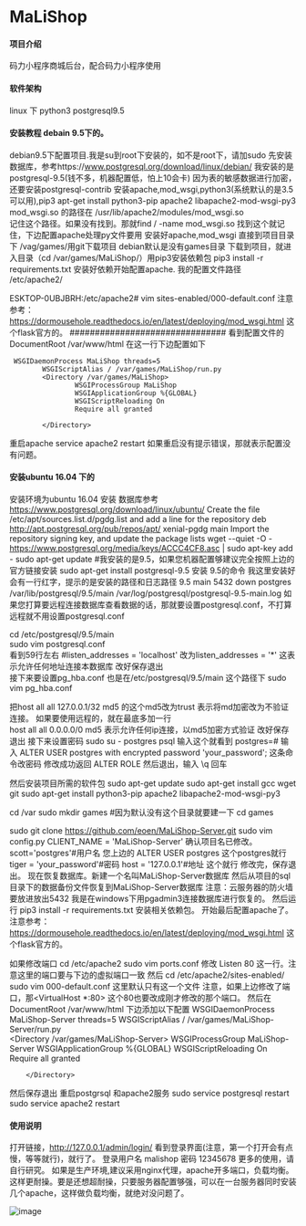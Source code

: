 # MaLiShop

#### 项目介绍
码力小程序商城后台，配合码力小程序使用

#### 软件架构
linux 下 python3  postgresql9.5  


#### 安装教程  debain 9.5下的。

debian9.5下配置项目.我是su到root下安装的，如不是root下，请加sudo
先安装数据库，参考https://www.postgresql.org/download/linux/debian/   我安装的是postgresql-9.5(钱不多，机器配置低，怕上10会卡)
因为表的敏感数据进行加密，还要安装postgresql-contrib
安装apache,mod_wsgi,python3(系统默认的是3.5可以用),pip3
apt-get install python3-pip apache2 libapache2-mod-wsgi-py3
mod_wsgi.so  的路径在 /usr/lib/apache2/modules/mod_wsgi.so   
记住这个路径。如果没有找到。那就find / -name mod_wsgi.so  找到这个就记住，下边配置apache处理py文件要用
安装好apache,mod_wsgi 直接到项目目录下 /vag/games/用git下载项目  debian默认是没有games目录
下载到项目，就进入目录（cd /var/games/MaLiShop/）用pip3安装依赖包  pip3 install -r requirements.txt 
安装好依赖开始配置apache.   我的配置文件路径  /etc/apache2/   

ESKTOP-0UBJBRH:/etc/apache2# vim sites-enabled/000-default.conf 
注意参考：https://dormousehole.readthedocs.io/en/latest/deploying/mod_wsgi.html     这个flask官方的。
############################### 看到配置文件的DocumentRoot /var/www/html  在这一行下边配置如下
       
```
 WSGIDaemonProcess MaLiShop threads=5
        WSGIScriptAlias / /var/games/MaLiShop/run.py                                                                                                             
        <Directory /var/games/MaLiShop>
                WSGIProcessGroup MaLiShop
                WSGIApplicationGroup %{GLOBAL}
                WSGIScriptReloading On
                Require all granted

        </Directory>
```


重启apache  service apache2 restart   如果重启没有提示错误，那就表示配置没有问题。



####  安装ubuntu 16.04 下的
 安装环境为ubuntu 16.04
安装 数据库参考  https://www.postgresql.org/download/linux/ubuntu/
Create the file /etc/apt/sources.list.d/pgdg.list and add a line for the repository
deb http://apt.postgresql.org/pub/repos/apt/ xenial-pgdg main
Import the repository signing key, and update the package lists
wget --quiet -O - https://www.postgresql.org/media/keys/ACCC4CF8.asc | sudo apt-key add -
sudo apt-get update
#我安装的是9.5，如果您机器配置够建议完全按照上边的官方链接安装 
sudo apt-get install postgresql-9.5      安装 9.5的命令
我这里安装好会有一行红字，提示的是安装的路径和日志路径
9.5 main    5432 down   postgres /var/lib/postgresql/9.5/main /var/log/postgresql/postgresql-9.5-main.log
如果您打算要远程连接数据库查看数据的话，那就要设置postgresql.conf，不打算远程就不用设置postgresql.conf

cd /etc/postgresql/9.5/main    
sudo vim postgresql.conf    
看到59行左右   #listen_addresses = 'localhost' 
改为listen_addresses = '*'    这表示允许任何地址连接本数据库 
改好保存退出   
接下来要设置pg_hba.conf
也是在/etc/postgresql/9.5/main    这个路径下
 sudo vim pg_hba.conf

把host    all             all             127.0.0.1/32     md5   的这个md5改为trust  表示将md加密改为不验证连接。
如果要使用远程的，就在最底多加一行   
host    all             all             0.0.0.0/0              md5    表示允许任何ip连接，以md5加密方式验证
改好保存退出
接下来设置密码
sudo su - postgres
psql   输入这个就看到   postgres=#
输入   ALTER USER postgres with encrypted password 'your_password';    这条命令改密码
修改成功返回   ALTER ROLE
然后退出，输入    \q   回车

然后安装项目所需的软件包
sudo apt-get update
sudo apt-get install gcc wget git 
sudo apt-get install python3-pip apache2 libapache2-mod-wsgi-py3

cd /var
 sudo mkdir games   #因为默认没有这个目录就要建一下
cd games   

 sudo git clone https://github.com/eoen/MaLiShop-Server.git
sudo vim config.py
CLIENT_NAME = 'MaLiShop-Server'  确认项目名已修改。
scott='postgres'#用户名    您上边的    ALTER USER postgres  这个postgres就行
tiger = 'your_password'#密码
host = '127.0.0.1'#地址  这个就行
修改完，保存退出。
现在恢复数据库。新建一个名叫MaLiShop-Server数据库
然后从项目的sql目录下的数据备份文件恢复到MaLiShop-Server数据库
注意：云服务器的防火墙要放进放出5432
我是在windows下用pgadmin3连接数据库进行恢复的。
然后运行    pip3 install -r requirements.txt      安装相关依赖包。
开始最后配置apache了。
注意参考：https://dormousehole.readthedocs.io/en/latest/deploying/mod_wsgi.html     这个flask官方的。

如果修改端口 cd  /etc/apache2   sudo vim ports.conf    修改   Listen 80    这一行。注意这里的端口要与下边的虚拟端口一致
然后  cd /etc/apache2/sites-enabled/       sudo vim 000-default.conf     这里默认只有这一个文件
注意，如果上边修改了端口，那<VirtualHost *:80>  这个80也要改成刚才修改的那个端口。
然后在   DocumentRoot /var/www/html   下边添加以下配置
 WSGIDaemonProcess MaLiShop-Server threads=5
        WSGIScriptAlias / /var/games/MaLiShop-Server/run.py                                                                                                     
        <Directory /var/games/MaLiShop-Server>
                WSGIProcessGroup MaLiShop-Server
                WSGIApplicationGroup %{GLOBAL}
                WSGIScriptReloading On
                Require all granted

        </Directory>
然后保存退出
重启postgrsql   和apache2服务
 sudo service postgresql restart
 sudo service apache2 restart

#### 使用说明

打开链接，http://127.0.0.1/admin/login/   看到登录界面(注意，第一个打开会有点慢，等等就行)，就行了。
登录用户名  malishop  密码  12345678
更多的使用，请自行研究。
如果是生产环境,建议采用nginx代理，apache开多端口，负载均衡。这样更耐操。要是还想超耐操，只要服务器配置够强，可以在一台服务器同时安装几个apache，这样做负载均衡，就绝对没问题了。

![image](https://cdn.maliapi.cn/image/maligithubdemo.png)


